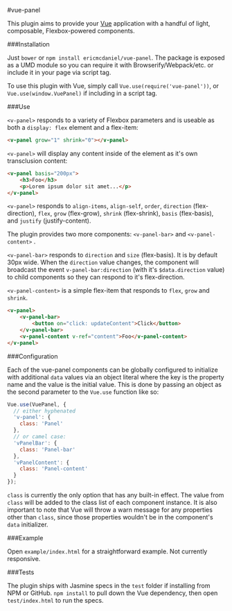 #vue-panel

This plugin aims to provide your [Vue](http://vuejs.org/) application with a
handful of light, composable, Flexbox-powered components.

###Installation

Just `bower` or `npm install ericmcdaniel/vue-panel`. The package is exposed as
a UMD module so you can require it with Browserify/Webpack/etc. or include it in
your page via script tag.

To use this plugin with Vue, simply call `Vue.use(require('vue-panel'))`, or
`Vue.use(window.VuePanel)` if including in a script tag.

###Use

`<v-panel>` responds to a variety of Flexbox parameters and is useable as both a
`display: flex` element and a flex-item:

```html
<v-panel grow="1" shrink="0"></v-panel>
```

`<v-panel>` will display any content inside of the element as it's own
transclusion content:

```html
<v-panel basis="200px">
    <h3>Foo</h3>
    <p>Lorem ipsum dolor sit amet...</p>
</v-panel>
```

`<v-panel>` responds to `align-items`, `align-self`, `order`, `direction`
(flex-direction), `flex`, `grow` (flex-grow), `shrink` (flex-shrink), `basis`
(flex-basis), and `justify` (justify-content).

The plugin provides two more components: `<v-panel-bar>` and `<v-panel-content>`
.

`<v-panel-bar>` responds to `direction` and `size` (flex-basis). It is by
default 30px wide. When the `direction` value changes, the component will
broadcast the event `v-panel-bar:direction` (with it's `$data.direction` value)
to child components so they can respond to it's flex-direction.

`<v-panel-content>` is a simple flex-item that responds to `flex`, `grow` and
`shrink`.

```html
<v-panel>
    <v-panel-bar>
        <button on="click: updateContent">Click</button>
    </v-panel-bar>
    <v-panel-content v-ref="content">Foo</v-panel-content>
</v-panel>
```

###Configuration

Each of the vue-panel components can be globally configured to initialize with
additional `data` values via an object literal where the key is the property
name and the value is the initial value. This is done by passing an object as
the second parameter to the `Vue.use` function like so:

```javascript
Vue.use(VuePanel, {
  // either hyphenated
  'v-panel': {
    class: 'Panel'
  },
  // or camel case:
  'vPanelBar': {
    class: 'Panel-bar'
  },
  'vPanelContent': {
    class: 'Panel-content'
  }
});
```

`class` is currently the only option that has any built-in effect. The value
from `class` will be added to the class list of each component instance. It is
also important to note that Vue will throw a warn message for any properties
other than `class`, since those properties wouldn't be in the component's `data`
initializer.

###Example

Open `example/index.html` for a straightforward example. Not currently
responsive.

###Tests

The plugin ships with Jasmine specs in the `test` folder if installing from NPM
or GitHub. `npm install` to pull down the Vue dependency, then open
`test/index.html` to run the specs.
